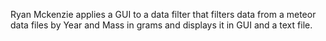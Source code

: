 Ryan Mckenzie
applies a GUI to a data filter that filters data from a meteor data files by Year and Mass in grams and displays it in GUI and a text file.